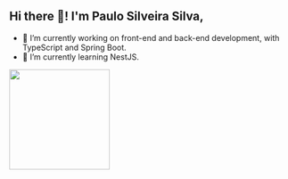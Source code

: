 ## Hi there 👋! I'm Paulo Silveira Silva,

- 🔭 I’m currently working on front-end and back-end development, with TypeScript and Spring Boot.
- 🌱 I’m currently learning NestJS.

<div>
  <a href="https://github.com/Paulo-ss" />
  <img height="180em" src="https://github-readme-stats.vercel.app/api?username=Paulo-ss&theme=dark" />
</div>
